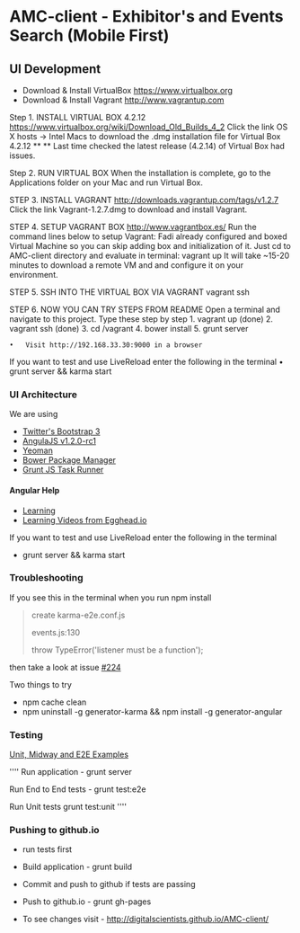 AMC-client - Exhibitor's and Events Search (Mobile First)
==========

UI Development
---

* Download & Install VirtualBox https://www.virtualbox.org
* Download & Install Vagrant http://www.vagrantup.com

Step 1. INSTALL VIRTUAL BOX 4.2.12
https://www.virtualbox.org/wiki/Download_Old_Builds_4_2
Click the link OS X hosts -> Intel Macs to download the .dmg installation file for Virtual Box 4.2.12 **
** Last time checked the latest release (4.2.14) of Virtual Box had issues.

Step 2. RUN VIRTUAL BOX
When the installation is complete, go to the Applications folder on your Mac and run Virtual Box.

STEP 3. INSTALL VAGRANT
http://downloads.vagrantup.com/tags/v1.2.7
Click the link Vagrant-1.2.7.dmg to download and install Vagrant.

STEP 4. SETUP VAGRANT BOX
http://www.vagrantbox.es/
Run the command lines below to setup Vagrant:
Fadi already configured and boxed Virtual Machine so you can skip adding box and initialization of it.
Just cd to AMC-client directory and evaluate in terminal:
vagrant up
It will take ~15-20 minutes to download a remote VM and and configure it on your environment.

STEP 5. SSH INTO THE VIRTUAL BOX VIA VAGRANT
vagrant ssh

STEP 6. NOW YOU CAN TRY STEPS FROM README
Open a terminal and navigate to this project.
Type these step by step
	1.	vagrant up (done)
	2.	vagrant ssh (done)
	3.	cd /vagrant
	4.	bower install
	5.	grunt server

	•	Visit http://192.168.33.30:9000 in a browser
If you want to test and use LiveReload enter the following in the terminal
	•	grunt server && karma start


### UI Architecture

We are using

- [Twitter's Bootstrap 3](http://getbootstrap.com/)
- [AngulaJS v1.2.0-rc1](http://angularjs.org/)
- [Yeoman](http://yeoman.io/)
- [Bower Package Manager](http://bower.io/)
- [Grunt JS Task Runner](http://gruntjs.com/)

#### Angular Help

- [Learning](https://github.com/jmcunningham/AngularJS-Learning)
- [Learning Videos from Egghead.io](http://egghead.io/lessons)

If you want to test and use LiveReload enter the following in the terminal

- grunt server && karma start

### Troubleshooting

If you see this in the terminal when you run npm install

> create karma-e2e.conf.js
>
> events.js:130
>
> throw TypeError('listener must be a function');

then take a look at issue [#224](https://github.com/yeoman/generator-angular/issues/224)

Two things to try

- npm cache clean
- npm uninstall -g generator-karma && npm install -g generator-angular


### Testing
[Unit, Midway and E2E Examples](http://www.yearofmoo.com/2013/01/full-spectrum-testing-with-angularjs-and-karma.html)

''''
Run application - grunt server

Run End to End tests - grunt test:e2e

Run Unit tests grunt test:unit
''''
### Pushing to github.io

- run tests first
- Build application - grunt build
- Commit and push to github if tests are passing
- Push to github.io - grunt gh-pages

- To see changes visit - http://digitalscientists.github.io/AMC-client/

